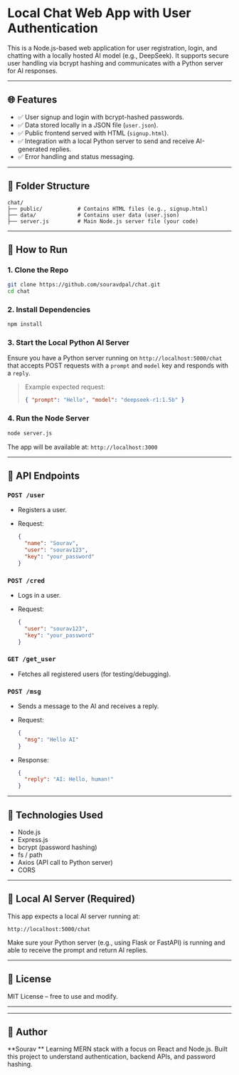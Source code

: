 # Local Chat Web App with User Authentication

This is a Node.js-based web application for user registration, login, and chatting with a locally hosted AI model (e.g., DeepSeek). It supports secure user handling via bcrypt hashing and communicates with a Python server for AI responses.

---

## 🌐 Features

* ✅ User signup and login with bcrypt-hashed passwords.
* ✅ Data stored locally in a JSON file (`user.json`).
* ✅ Public frontend served with HTML (`signup.html`).
* ✅ Integration with a local Python server to send and receive AI-generated replies.
* ✅ Error handling and status messaging.

---

## 📁 Folder Structure

```
chat/
├── public/           # Contains HTML files (e.g., signup.html)
├── data/             # Contains user data (user.json)
├── server.js         # Main Node.js server file (your code)
```

---

## 🚀 How to Run

### 1. Clone the Repo

```bash
git clone https://github.com/souravdpal/chat.git
cd chat
```

### 2. Install Dependencies

```bash
npm install
```

### 3. Start the Local Python AI Server

Ensure you have a Python server running on `http://localhost:5000/chat` that accepts POST requests with a `prompt` and `model` key and responds with a `reply`.

> Example expected request:
>
> ```json
> { "prompt": "Hello", "model": "deepseek-r1:1.5b" }
> ```

### 4. Run the Node Server

```bash
node server.js
```

The app will be available at:
`http://localhost:3000`

---

## 🔐 API Endpoints

### `POST /user`

* Registers a user.
* Request:

  ```json
  {
    "name": "Sourav",
    "user": "sourav123",
    "key": "your_password"
  }
  ```

### `POST /cred`

* Logs in a user.
* Request:

  ```json
  {
    "user": "sourav123",
    "key": "your_password"
  }
  ```

### `GET /get_user`

* Fetches all registered users (for testing/debugging).

### `POST /msg`

* Sends a message to the AI and receives a reply.
* Request:

  ```json
  {
    "msg": "Hello AI"
  }
  ```
* Response:

  ```json
  {
    "reply": "AI: Hello, human!"
  }
  ```

---

## 🔧 Technologies Used

* Node.js
* Express.js
* bcrypt (password hashing)
* fs / path
* Axios (API call to Python server)
* CORS

---

## 🧠 Local AI Server (Required)

This app expects a local AI server running at:

```
http://localhost:5000/chat
```

Make sure your Python server (e.g., using Flask or FastAPI) is running and able to receive the prompt and return AI replies.

---

## 📄 License

MIT License – free to use and modify.

---

---

## 👤 Author

**Sourav **
Learning MERN stack with a focus on React and Node.js.
Built this project to understand authentication, backend APIs, and password hashing.
